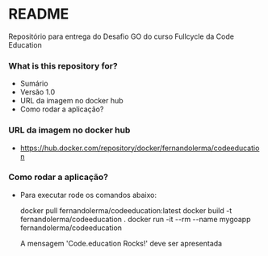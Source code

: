# README #

Repositório para entrega do Desafio GO do curso Fullcycle da Code Education 

### What is this repository for? ###

* Sumário
* Versão 1.0
* URL da imagem no docker hub
* Como rodar a aplicação?  

### URL da imagem no docker hub ###

* https://hub.docker.com/repository/docker/fernandolerma/codeeducation

### Como rodar a aplicação? ###

* Para executar rode os comandos abaixo:

    docker pull fernandolerma/codeeducation:latest
    docker build -t fernandolerma/codeeducation .
    docker run -it --rm --name mygoapp fernandolerma/codeeducation

    A mensagem 'Code.education Rocks!' deve ser apresentada
